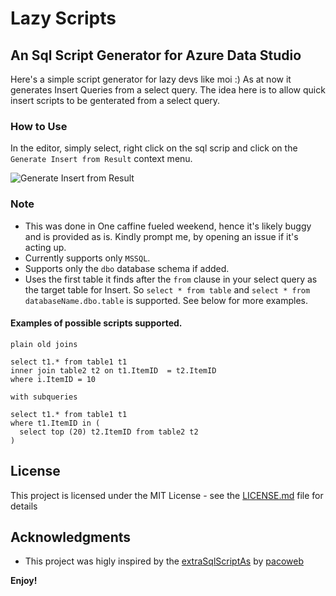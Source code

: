 # Lazy Scripts

## An Sql Script Generator for Azure Data Studio

Here's a simple script generator for lazy devs like moi :)
As at now it generates Insert Queries from a select query. The idea here is to allow quick insert scripts to be genterated from a select query.

### How to Use
In the editor, simply select, right click on the sql scrip and click on the `Generate Insert from Result` context menu.

![Generate Insert from Result](https://user-images.githubusercontent.com/49438182/155882668-4a1c5c7a-5865-4182-ac21-0c867ce9590b.png)


### Note
* This was done in One caffine fueled weekend, hence it's likely buggy and is provided as is. Kindly prompt me, by opening an issue if it's acting up.
* Currently supports only `MSSQL`.
* Supports only the `dbo` database schema if added.
* Uses the first table it finds after the `from` clause in your select query as the target table for Insert.
  So `select * from table` and `select * from databaseName.dbo.table` is supported. See below for more examples.
 
####  Examples of possible scripts supported.
`plain old joins`
```
select t1.* from table1 t1
inner join table2 t2 on t1.ItemID  = t2.ItemID
where i.ItemID = 10 
```
`with subqueries`
```
select t1.* from table1 t1
where t1.ItemID in (
  select top (20) t2.ItemID from table2 t2 
) 
```
## License

This project is licensed under the MIT License - see the [LICENSE.md](https://github.com/LycanII/LzScripts/blob/61a028724d4da801a4d771903f2eaefad8f39d54/LICENSE) file for details


## Acknowledgments
- This project was higly inspired by the [extraSqlScriptAs](https://github.com/pacoweb/extraSqlScriptAs) by [pacoweb](https://github.com/pacoweb)

**Enjoy!**
